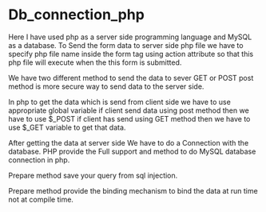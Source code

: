 # Db_connection_php

Here I have used php as a server side programming language and MySQL as a database.
To Send the form data to server side php file we have to specify php file name inside the form tag using action attribute so that this php file will execute when the this form is submitted.

We have two different method to send the data to sever GET or POST post method is more secure way to send data to the server side.

In php to get the data which is send from client side we have to use appropriate global variable if client send data using post method then we have to use $_POST if client has send using GET method then we have to use $_GET variable to get that data.

After getting the data at server side We have to do a Connection with the database. PHP provide the Full support and method to do MySQL database connection in php.

Prepare method save your query from sql injection.

Prepare method provide the binding mechanism to bind the data at run time not at compile time.
